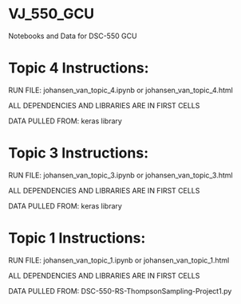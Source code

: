 # VJ_550_GCU
Notebooks and Data for DSC-550 GCU

# Topic 4 Instructions:
RUN FILE: johansen_van_topic_4.ipynb or johansen_van_topic_4.html

ALL DEPENDENCIES AND LIBRARIES ARE IN FIRST CELLS

DATA PULLED FROM: keras library


# Topic 3 Instructions:
RUN FILE: johansen_van_topic_3.ipynb or johansen_van_topic_3.html

ALL DEPENDENCIES AND LIBRARIES ARE IN FIRST CELLS

DATA PULLED FROM: keras library


# Topic 1 Instructions:
RUN FILE: johansen_van_topic_1.ipynb or johansen_van_topic_1.html

ALL DEPENDENCIES AND LIBRARIES ARE IN FIRST CELLS

DATA PULLED FROM: DSC-550-RS-ThompsonSampling-Project1.py
